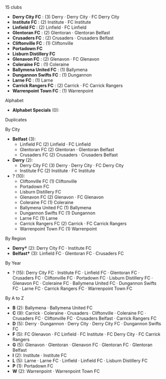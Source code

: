 15 clubs

- **Derry City FC** : (3) Derry · Derry City · FC Derry City
- **Institute FC** : (2) Institute · FC Institute
- **Linfield FC** : (2) Linfield · FC Linfield
- **Glentoran FC** : (2) Glentoran · Glentoran Belfast
- **Crusaders FC** : (2) Crusaders · Crusaders Belfast
- **Cliftonville FC** : (1) Cliftonville
- **Portadown FC**
- **Lisburn Distillery FC**
- **Glenavon FC** : (2) Glenavon · FC Glenavon
- **Coleraine FC** : (1) Coleraine
- **Ballymena United FC** : (1) Ballymena
- **Dungannon Swifts FC** : (1) Dungannon
- **Larne FC** : (1) Larne
- **Carrick Rangers FC** : (2) Carrick · FC Carrick Rangers
- **Warrenpoint Town FC** : (1) Warrenpoint




Alphabet

- **Alphabet Specials** (0): 




Duplicates





By City

- **Belfast** (3): 
  - Linfield FC  (2) Linfield · FC Linfield
  - Glentoran FC  (2) Glentoran · Glentoran Belfast
  - Crusaders FC  (2) Crusaders · Crusaders Belfast
- **Derry** (2): 
  - Derry City FC  (3) Derry · Derry City · FC Derry City
  - Institute FC  (2) Institute · FC Institute
- ? (10): 
  - Cliftonville FC  (1) Cliftonville
  - Portadown FC 
  - Lisburn Distillery FC 
  - Glenavon FC  (2) Glenavon · FC Glenavon
  - Coleraine FC  (1) Coleraine
  - Ballymena United FC  (1) Ballymena
  - Dungannon Swifts FC  (1) Dungannon
  - Larne FC  (1) Larne
  - Carrick Rangers FC  (2) Carrick · FC Carrick Rangers
  - Warrenpoint Town FC  (1) Warrenpoint




By Region

- **Derry†** (2):   Derry City FC · Institute FC
- **Belfast†** (3):   Linfield FC · Glentoran FC · Crusaders FC




By Year

- ? (15):   Derry City FC · Institute FC · Linfield FC · Glentoran FC · Crusaders FC · Cliftonville FC · Portadown FC · Lisburn Distillery FC · Glenavon FC · Coleraine FC · Ballymena United FC · Dungannon Swifts FC · Larne FC · Carrick Rangers FC · Warrenpoint Town FC






By A to Z

- **B** (2): Ballymena · Ballymena United FC
- **C** (9): Carrick · Coleraine · Crusaders · Cliftonville · Coleraine FC · Crusaders FC · Cliftonville FC · Crusaders Belfast · Carrick Rangers FC
- **D** (5): Derry · Dungannon · Derry City · Derry City FC · Dungannon Swifts FC
- **F** (5): FC Glenavon · FC Linfield · FC Institute · FC Derry City · FC Carrick Rangers
- **G** (5): Glenavon · Glentoran · Glenavon FC · Glentoran FC · Glentoran Belfast
- **I** (2): Institute · Institute FC
- **L** (5): Larne · Larne FC · Linfield · Linfield FC · Lisburn Distillery FC
- **P** (1): Portadown FC
- **W** (2): Warrenpoint · Warrenpoint Town FC




